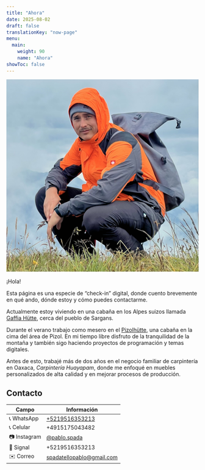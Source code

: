 ```yaml
---
title: "Ahora"
date: 2025-08-02
draft: false
translationKey: "now-page"
menu:
  main:
    weight: 90
    name: "Ahora"
showToc: false
---
```


![Foto de perfil](/uploads/profile.jpg)

¡Hola!

Esta página es una especie de “check-in” digital, donde cuento brevemente en qué ando, dónde estoy y cómo puedes contactarme.

Actualmente estoy viviendo en una cabaña en los Alpes suizos llamada [Gaffia Hütte](https://maps.app.goo.gl/3rp6uyCyBACvAzSC9), cerca del pueblo de Sargans.

Durante el verano trabajo como mesero en el [Pizolhütte](https://maps.app.goo.gl/L4Kf84GFvuPcFHy69), una cabaña en la cima del área de Pizol. En mi tiempo libre disfruto de la tranquilidad de la montaña y también sigo haciendo proyectos de programación y temas digitales.

Antes de esto, trabajé más de dos años en el negocio familiar de carpintería en Oaxaca, *Carpintería Huayapam*, donde me enfoqué en muebles personalizados de alta calidad y en mejorar procesos de producción.

## Contacto

| Campo       | Información                                                |
|-------------|------------------------------------------------------------|
| 📞 WhatsApp | [+5219516353213](https://wa.me/5219516353213)              |
| 📞 Celular  | +4915175043482                                              |
| 📷 Instagram| [@pablo.spada](https://instagram.com/pablo.spada)           |
| 📡 Signal   | +5219516353213                                              |
| ✉️ Correo   | [spadatellopablo@gmail.com](mailto:spadatellopablo@gmail.com) |
